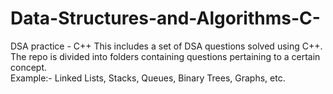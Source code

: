 # Data-Structures-and-Algorithms-C-
DSA practice - C++
This includes a set of DSA questions solved using C++.<br>
The repo is divided into folders containing questions pertaining to a certain concept.<br>
Example:- Linked Lists, Stacks, Queues, Binary Trees, Graphs, etc.


